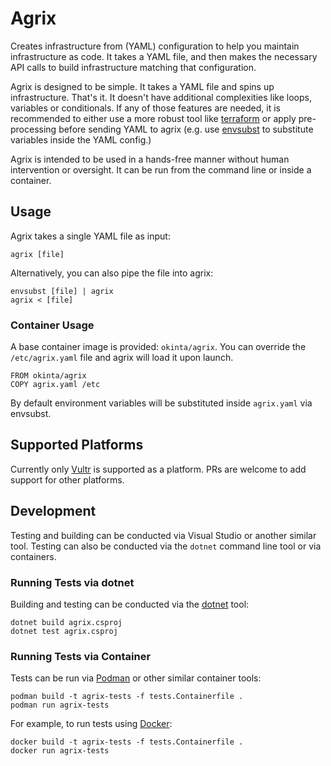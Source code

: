 # Agrix

Creates infrastructure from (YAML) configuration to help you maintain
infrastructure as code. It takes a YAML file, and then makes the necessary API
calls to build infrastructure matching that configuration.

Agrix is designed to be simple. It takes a YAML file and spins up
infrastructure. That's it. It doesn't have additional complexities like loops,
variables or conditionals. If any of those features are needed, it is
recommended to either use a more robust tool like [terraform][1] or apply
pre-processing before sending YAML to agrix (e.g. use [envsubst][2] to
substitute variables inside the YAML config.)

Agrix is intended to be used in a hands-free manner without human intervention
or oversight. It can be run from the command line or inside a container.

[1]: https://github.com/hashicorp/terraform
[2]: https://github.com/a8m/envsubst

## Usage

Agrix takes a single YAML file as input:

    agrix [file]

Alternatively, you can also pipe the file into agrix:

    envsubst [file] | agrix
    agrix < [file]

### Container Usage

A base container image is provided: `okinta/agrix`. You can override the
`/etc/agrix.yaml` file and agrix will load it upon launch.

    FROM okinta/agrix
    COPY agrix.yaml /etc

By default environment variables will be substituted inside `agrix.yaml` via
envsubst.

## Supported Platforms

Currently only [Vultr][1] is supported as a platform. PRs are welcome to add
support for other platforms.

[1]: https://www.vultr.com/

## Development

Testing and building can be conducted via Visual Studio or another similar
tool. Testing can also be conducted via the `dotnet` command line tool or via
containers.

### Running Tests via dotnet

Building and testing can be conducted via the [dotnet][1] tool:

    dotnet build agrix.csproj
    dotnet test agrix.csproj

[1]: https://dotnet.microsoft.com/download/dotnet/5.0

### Running Tests via Container

Tests can be run via [Podman][1] or other similar container tools:

    podman build -t agrix-tests -f tests.Containerfile .
    podman run agrix-tests

For example, to run tests using [Docker][2]:

    docker build -t agrix-tests -f tests.Containerfile .
    docker run agrix-tests

[1]: https://podman.io/
[2]: https://docs.docker.com/
